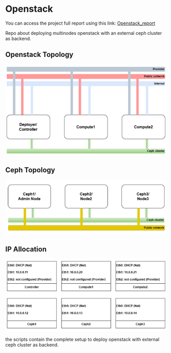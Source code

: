 # Openstack
You can access the project full report using this link:
[Openstack_report](https://github.com/zakaryadev03/Openstack/raw/master/Opensatck_Report.pdf)

Repo about deploying multinodes openstack with an external ceph cluster as backend.

## Openstack Topology
![Openstack topology](assets/Openstack_server.drawio.png)

## Ceph Topology
![Ceph topology](assets/ceph_cluster.drawio.png)

## IP Allocation
![IP allocation](assets/Ip_allocation.drawio.png)


the scripts contain the complete setup to deploy openstack with external ceph cluster as backend.

